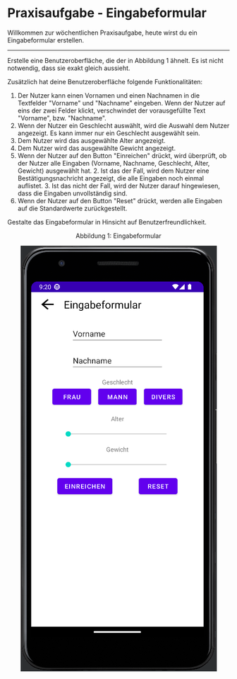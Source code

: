 # Praxisaufgabe - Eingabeformular

Willkommen zur wöchentlichen Praxisaufgabe, heute wirst du ein Eingabeformular erstellen.

---

Erstelle eine Benutzeroberfläche, die der in Abbildung 1 ähnelt.
Es ist nicht notwendig, dass sie exakt gleich aussieht.

Zusätzlich hat deine Benutzeroberfläche folgende Funktionalitäten:
1. Der Nutzer kann einen Vornamen und einen Nachnamen in die Textfelder "Vorname" 
und "Nachname" eingeben. 
Wenn der Nutzer auf eins der zwei Felder klickt, verschwindet der vorausgefüllte Text "Vorname", bzw. "Nachname".
2. Wenn der Nutzer ein Geschlecht auswählt, wird die Auswahl dem Nutzer angezeigt.
Es kann immer nur ein Geschlecht ausgewählt sein.
3. Dem Nutzer wird das ausgewählte Alter angezeigt.
4. Dem Nutzer wird das ausgewählte Gewicht angezeigt.
5. Wenn der Nutzer auf den Button "Einreichen" drückt, wird überprüft, ob der Nutzer alle Eingaben (Vorname, Nachname, Geschlecht, Alter, Gewicht) 
   ausgewählt hat. 
   2. Ist das der Fall, wird dem Nutzer eine Bestätigungsnachricht angezeigt, 
   die alle Eingaben noch einmal auflistet.
   3. Ist das nicht der Fall, wird der Nutzer darauf hingewiesen, dass die Eingaben unvollständig sind.
6. Wenn der Nutzer auf den Button "Reset" drückt, werden alle Eingaben auf die Standardwerte zurückgestellt.

Gestalte das Eingabeformular in Hinsicht auf Benutzerfreundlichkeit.

<p align="center">
    Abbildung 1: Eingabeformular
</p>
<p align="center">
    <img src="imgs/md_img_1.png">
</p>
